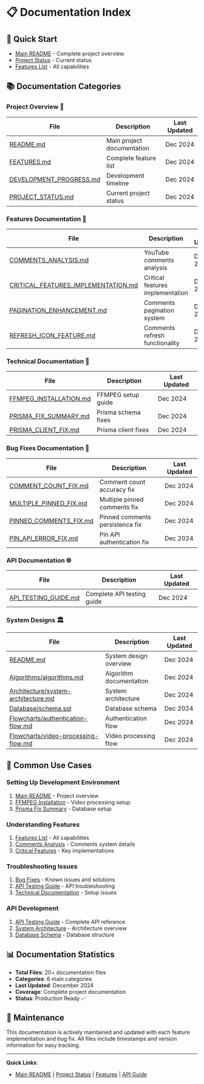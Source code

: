 # 📋 Documentation Index

## 🚀 **Quick Start**
- [Main README](./README.md) - Complete project overview
- [Project Status](./Project-Overview/PROJECT_STATUS.md) - Current status
- [Features List](./Project-Overview/FEATURES.md) - All capabilities

## 📚 **Documentation Categories**

### **Project Overview** 📖
| File | Description | Last Updated |
|------|-------------|--------------|
| [README.md](./Project-Overview/README.md) | Main project documentation | Dec 2024 |
| [FEATURES.md](./Project-Overview/FEATURES.md) | Complete feature list | Dec 2024 |
| [DEVELOPMENT_PROGRESS.md](./Project-Overview/DEVELOPMENT_PROGRESS.md) | Development timeline | Dec 2024 |
| [PROJECT_STATUS.md](./Project-Overview/PROJECT_STATUS.md) | Current project status | Dec 2024 |

### **Features Documentation** 🚀
| File | Description | Last Updated |
|------|-------------|--------------|
| [COMMENTS_ANALYSIS.md](./Features/COMMENTS_ANALYSIS.md) | YouTube comments analysis | Dec 2024 |
| [CRITICAL_FEATURES_IMPLEMENTATION.md](./Features/CRITICAL_FEATURES_IMPLEMENTATION.md) | Critical features implementation | Dec 2024 |
| [PAGINATION_ENHANCEMENT.md](./Features/PAGINATION_ENHANCEMENT.md) | Comments pagination system | Dec 2024 |
| [REFRESH_ICON_FEATURE.md](./Features/REFRESH_ICON_FEATURE.md) | Comments refresh functionality | Dec 2024 |

### **Technical Documentation** 🔧
| File | Description | Last Updated |
|------|-------------|--------------|
| [FFMPEG_INSTALLATION.md](./Technical-Documentation/FFMPEG_INSTALLATION.md) | FFMPEG setup guide | Dec 2024 |
| [PRISMA_FIX_SUMMARY.md](./Technical-Documentation/PRISMA_FIX_SUMMARY.md) | Prisma schema fixes | Dec 2024 |
| [PRISMA_CLIENT_FIX.md](./Technical-Documentation/PRISMA_CLIENT_FIX.md) | Prisma client fixes | Dec 2024 |

### **Bug Fixes Documentation** 🐛
| File | Description | Last Updated |
|------|-------------|--------------|
| [COMMENT_COUNT_FIX.md](./Bug-Fixes/COMMENT_COUNT_FIX.md) | Comment count accuracy fix | Dec 2024 |
| [MULTIPLE_PINNED_FIX.md](./Bug-Fixes/MULTIPLE_PINNED_FIX.md) | Multiple pinned comments fix | Dec 2024 |
| [PINNED_COMMENTS_FIX.md](./Bug-Fixes/PINNED_COMMENTS_FIX.md) | Pinned comments persistence fix | Dec 2024 |
| [PIN_API_ERROR_FIX.md](./Bug-Fixes/PIN_API_ERROR_FIX.md) | Pin API authentication fix | Dec 2024 |

### **API Documentation** 🌐
| File | Description | Last Updated |
|------|-------------|--------------|
| [API_TESTING_GUIDE.md](./API-Documentation/API_TESTING_GUIDE.md) | Complete API testing guide | Dec 2024 |

### **System Designs** 🏛️
| File | Description | Last Updated |
|------|-------------|--------------|
| [README.md](./System-Designs/README.md) | System design overview | Dec 2024 |
| [Algorithms/algorithms.md](./System-Designs/Algorithms/algorithms.md) | Algorithm documentation | Dec 2024 |
| [Architecture/system-architecture.md](./System-Designs/Architecture/system-architecture.md) | System architecture | Dec 2024 |
| [Database/schema.sql](./System-Designs/Database/schema.sql) | Database schema | Dec 2024 |
| [Flowcharts/authentication-flow.md](./System-Designs/Flowcharts/authentication-flow.md) | Authentication flow | Dec 2024 |
| [Flowcharts/video-processing-flow.md](./System-Designs/Flowcharts/video-processing-flow.md) | Video processing flow | Dec 2024 |

## 🎯 **Common Use Cases**

### **Setting Up Development Environment**
1. [Main README](./README.md) - Project overview
2. [FFMPEG Installation](./Technical-Documentation/FFMPEG_INSTALLATION.md) - Video processing setup
3. [Prisma Fix Summary](./Technical-Documentation/PRISMA_FIX_SUMMARY.md) - Database setup

### **Understanding Features**
1. [Features List](./Project-Overview/FEATURES.md) - All capabilities
2. [Comments Analysis](./Features/COMMENTS_ANALYSIS.md) - Comments system details
3. [Critical Features](./Features/CRITICAL_FEATURES_IMPLEMENTATION.md) - Key implementations

### **Troubleshooting Issues**
1. [Bug Fixes](./Bug-Fixes/) - Known issues and solutions
2. [API Testing Guide](./API-Documentation/API_TESTING_GUIDE.md) - API troubleshooting
3. [Technical Documentation](./Technical-Documentation/) - Setup issues

### **API Development**
1. [API Testing Guide](./API-Documentation/API_TESTING_GUIDE.md) - Complete API reference
2. [System Architecture](./System-Designs/Architecture/system-architecture.md) - Architecture overview
3. [Database Schema](./System-Designs/Database/schema.sql) - Database structure

## 📊 **Documentation Statistics**

- **Total Files**: 20+ documentation files
- **Categories**: 6 main categories
- **Last Updated**: December 2024
- **Coverage**: Complete project documentation
- **Status**: Production Ready ✅

## 🔄 **Maintenance**

This documentation is actively maintained and updated with each feature implementation and bug fix. All files include timestamps and version information for easy tracking.

---

**Quick Links**:
- [Main README](./README.md) | [Project Status](./Project-Overview/PROJECT_STATUS.md) | [Features](./Project-Overview/FEATURES.md) | [API Guide](./API-Documentation/API_TESTING_GUIDE.md)
